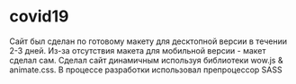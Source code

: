 # covid19

Сайт был сделан по готовому макету для десктопной версии в течении 2-3 дней. Из-за отсутствия макета для мобильной версии - макет сделал сам. Сделал сайт динамичным используя библиотеки wow.js & animate.css. В процессе разработки использовал препроцессор SASS
